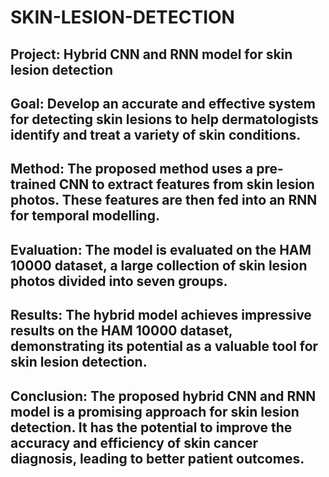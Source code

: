 # SKIN-LESION-DETECTION
## Project: Hybrid CNN and RNN model for skin lesion detection

## Goal: Develop an accurate and effective system for detecting skin lesions to help dermatologists identify and treat a variety of skin conditions.

## Method: The proposed method uses a pre-trained CNN to extract features from skin lesion photos. These features are then fed into an RNN for temporal modelling.

## Evaluation: The model is evaluated on the HAM 10000 dataset, a large collection of skin lesion photos divided into seven groups.

## Results: The hybrid model achieves impressive results on the HAM 10000 dataset, demonstrating its potential as a valuable tool for skin lesion detection.

## Conclusion: The proposed hybrid CNN and RNN model is a promising approach for skin lesion detection. It has the potential to improve the accuracy and efficiency of skin cancer diagnosis, leading to better patient outcomes.
